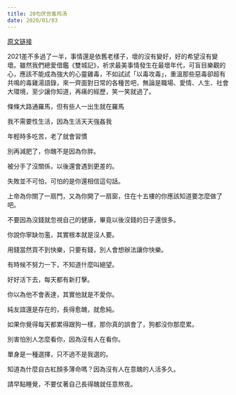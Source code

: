 ```yaml
---
title: 20句厌世毒鸡汤
date: 2020/01/03
---
```

[原文链接](https://www.madamefigaro.hk/wellness/厭世-毒雞湯-負能量-電影-21742/8/)

2021差不多過了一半，事情還是依舊老樣子，壞的沒有變好，好的希望沒有變壞。雖然我們總愛借鑑《雙城記》，祈求最美事情發生在最壞年代，可盲目樂觀的心，應該不能成為強大的心靈雞毒，不如試試「以毒攻毒」，重溫那些惡毒卻超有共鳴的毒雞湯語錄，來一齊面對日常的各種苦吧，無論是職場、愛情、人生、社會大環境，至少讓你知道，再痛的經歷，笑一笑就過了。

條條大路通羅馬，但有些人一出生就在羅馬

我不需要性生活，因為生活天天強姦我

年輕時多吃苦，老了就會習慣

<!-- more -->

別再減肥了，你醜不是因為你胖。

被分手了沒關係，以後還會遇到更差的。

失敗並不可怕，可怕的是你還相信這句話。

上帝為你關了一扇門，又為你開了一扇窗，住在十五樓的你應該知道要怎麼做了吧。

不要因為沒錢就忽視自己的健康，畢竟以後沒錢的日子還很多。

你說你寧缺勿濫，其實根本就是沒人要。

用錢當然買不到快樂，只要有錢，別人會想辦法讓你快樂。

有時候不努力一下，不知道什麼叫絕望。

好好活下去，每天都有新打擊。

你以為他不會表達，其實他就是不愛你。

純友誼還是存在的，長得愈醜，就愈純。

如果你覺得每天都累得跟狗一樣，那你真的誤會了，狗都沒你那麼累。

別害怕別人怎麼看你，因為沒有人在看你。

單身是一種選擇，只不過不是我選的。

知道為什麼自古紅顏多薄命嗎？因為沒有人在意醜的人活多久。

請早點睡覺，不要仗著自己長得醜就任意熬夜。